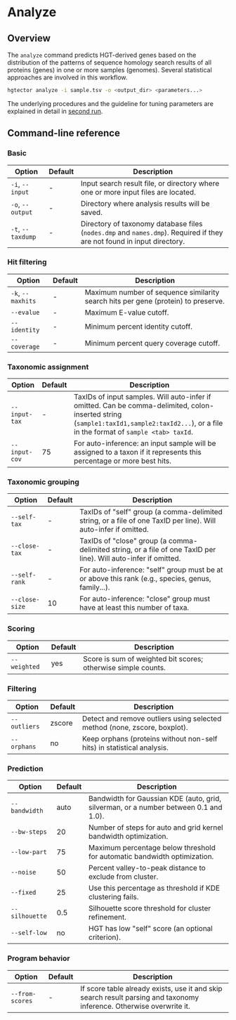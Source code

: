 Analyze
=======

## Overview

The `analyze` command predicts HGT-derived genes based on the distribution of the patterns of sequence homology search results of all proteins (genes) in one or more samples (genomes). Several statistical approaches are involved in this workflow.

```bash
hgtector analyze -i sample.tsv -o <output_dir> <parameters...>
```

The underlying procedures and the guideline for tuning parameters are explained in detail in [second run](2ndrun).


## Command-line reference

### Basic

Option | Default | Description
--- | --- | ---
`-i`, `--input` | - | Input search result file, or directory where one or more input files are located.
`-o`, `--output` | - | Directory where analysis results will be saved.
`-t`, `--taxdump` | - | Directory of taxonomy database files (`nodes.dmp` and `names.dmp`). Required if they are not found in input directory.

### Hit filtering

Option | Default | Description
--- | --- | ---
`-k`, `--maxhits` | - | Maximum number of sequence similarity search hits per gene (protein) to preserve.
`--evalue` | - | Maximum E-value cutoff.
`--identity` | - | Minimum percent identity cutoff.
`--coverage` | - | Minimum percent query coverage cutoff.

### Taxonomic assignment

Option | Default | Description
--- | --- | ---
`--input-tax` | - | TaxIDs of input samples. Will auto-infer if omitted. Can be comma-delimited, colon-inserted string (`sample1:taxId1,sample2:taxId2...`), or a file in the format of `sample <tab> taxId`.
`--input-cov` | 75 | For auto-inference: an input sample will be assigned to a taxon if it represents this percentage or more best hits.

### Taxonomic grouping

Option | Default | Description
--- | --- | ---
`--self-tax` | - | TaxIDs of "self" group (a comma-delimited string, or a file of one TaxID per line). Will auto-infer if omitted.
`--close-tax` | - | TaxIDs of "close" group (a comma-delimited string, or a file of one TaxID per line). Will auto-infer if omitted.
`--self-rank` | - | For auto-inference: "self" group must be at or above this rank (e.g., species, genus, family...).
`--close-size` | 10 | For auto-inference: "close" group must have at least this number of taxa.

### Scoring

Option | Default | Description
--- | --- | ---
`--weighted` | yes | Score is sum of weighted bit scores; otherwise simple counts.

### Filtering

Option | Default | Description
--- | --- | ---
`--outliers` | zscore | Detect and remove outliers using selected method (none, zscore, boxplot).
`--orphans` | no | Keep orphans (proteins without non-self hits) in statistical analysis.

### Prediction

Option | Default | Description
--- | --- | ---
`--bandwidth` | auto | Bandwidth for Gaussian KDE (auto, grid, silverman, or a number between 0.1 and 1.0).
`--bw-steps` | 20 | Number of steps for auto and grid kernel bandwidth optimization.
`--low-part` | 75 | Maximum percentage below threshold for automatic bandwidth optimization.
`--noise` | 50 | Percent valley-to-peak distance to exclude from cluster.
`--fixed` | 25 | Use this percentage as threshold if KDE clustering fails.
`--silhouette` | 0.5 | Silhouette score threshold for cluster refinement.
`--self-low` | no | HGT has low "self" score (an optional criterion).

### Program behavior

Option | Default | Description
--- | --- | ---
`--from-scores` | - | If score table already exists, use it and skip search result parsing and taxonomy inference. Otherwise overwrite it.
